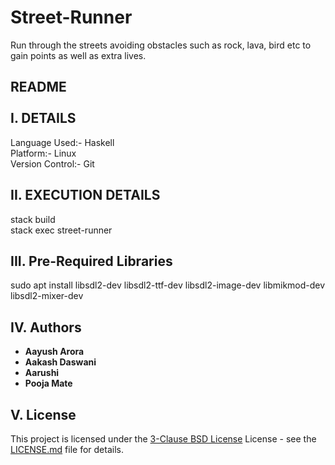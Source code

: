 # Street-Runner
Run through the streets avoiding obstacles such as rock, lava, bird etc to gain points as well as extra lives. 

README</br>
</br>
I. DETAILS
-----------------------------------------------------------------------------------------
Language Used:- Haskell</br>
Platform:- Linux</br>
Version Control:- Git</br>

II. EXECUTION DETAILS
-----------------------------------------------------------------------------------------
stack build</br>
stack exec street-runner</br>

III. Pre-Required Libraries
-----------------------------------------------------------------------------------------
sudo apt install libsdl2-dev libsdl2-ttf-dev libsdl2-image-dev libmikmod-dev libsdl2-mixer-dev</br>

IV. Authors
-----------------------------------------------------------------------------------------

* **Aayush Arora** 
* **Aakash Daswani**  
* **Aarushi**
* **Pooja Mate** 

V. License
----------------------------------------------------------------------------------------
This project is licensed under the [3-Clause BSD License](https://opensource.org/licenses/BSD-3-Clause) License - see the [LICENSE.md](LICENSE.md) file for details.</br>
